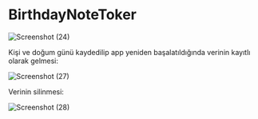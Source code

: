 # BirthdayNoteToker
![Screenshot (24)](https://user-images.githubusercontent.com/45233307/169514569-acf4e49c-50fe-4aac-9a94-7a94165aac8b.png)

Kişi ve doğum günü kaydedilip app yeniden başalatıldığında verinin kayıtlı olarak gelmesi:

![Screenshot (27)](https://user-images.githubusercontent.com/45233307/169514776-26cfebb1-cd93-4e4b-85ea-59839dcebaf2.png)

Verinin silinmesi:

![Screenshot (28)](https://user-images.githubusercontent.com/45233307/169514925-f2e7f0f1-cb6b-4d48-a0c2-f55085f724f5.png)

